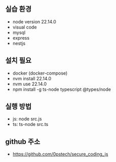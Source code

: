 ## 실습 환경
- node version 22.14.0
- visual code
- mysql
- express
- nestjs

## 설치 필요
- docker (docker-compose)
- nvm install 22.14.0
- nvm use 22.14.0
- npm install -g ts-node typescript @types/node

## 실행 방법
 - js: node src.js
 - ts: ts-node src.ts

## github 주소
 - https://github.com/0pstech/secure_coding_js